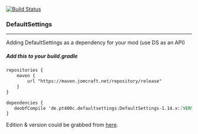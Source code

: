 [![Build Status](https://jenkins.jomcraft.net/job/DefaultSettings/job/1.14.x/badge/icon)](https://jenkins.jomcraft.net/job/DefaultSettings/job/1.14.x/)

### DefaultSettings

---

Adding DefaultSettings as a dependency for your mod (use DS as an API)

##### Add this to your build.gradle

```md
repositories {
    maven {
        url "https://maven.jomcraft.net/repository/release"
    }
}

dependencies {
   deobfCompile 'de.pt400c.defaultsettings:DefaultSettings-1.14.x:[VERSION]'
}
```

Edition & version could be grabbed from [here](https://maven.jomcraft.net/repository/release/de/pt400c/defaultsettings/).